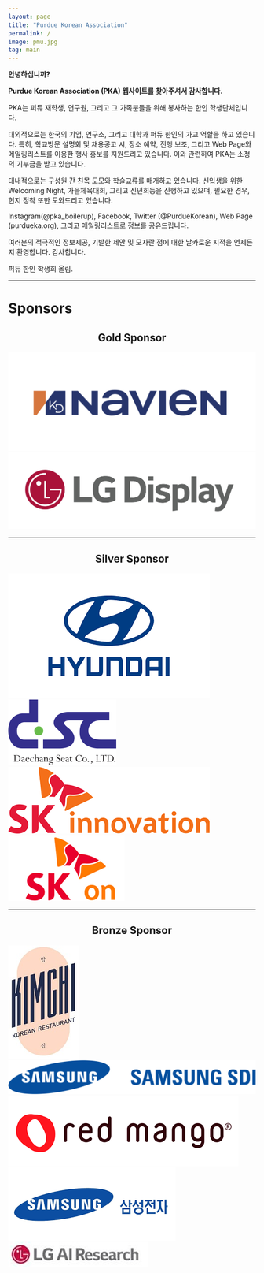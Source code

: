 ```yaml
---
layout: page
title: "Purdue Korean Association"
permalink: /
image: pmu.jpg
tag: main
---
```


**안녕하십니까?**

**Purdue Korean Association (PKA) 웹사이트를 찾아주셔서 감사합니다.**


PKA는 퍼듀 재학생, 연구원, 그리고 그 가족분들을 위해 봉사하는 한인 학생단체입니다.

대외적으로는 한국의 기업, 연구소, 그리고 대학과 퍼듀 한인의 가교 역할을 하고 있습니다.
특히, 학교방문 설명회 및 채용공고 시, 장소 예약, 진행 보조, 그리고 Web Page와 메일링리스트를 이용한 행사 홍보를 지원드리고 있습니다.
이와 관련하여 PKA는 소정의 기부금을 받고 있습니다.

대내적으로는 구성원 간 친목 도모와 학술교류를 매개하고 있습니다. 신입생을 위한 Welcoming Night, 가을체육대회, 그리고 신년회등을 진행하고 있으며, 필요한 경우, 현지 정착 또한 도와드리고 있습니다.

Instagram(@pka_boilerup), Facebook, Twitter (@PurdueKorean), Web Page (purdueka.org), 그리고 메일링리스트로 정보를 공유드립니다.

여러분의 적극적인 정보제공, 기발한 제안 및 모자란 점에 대한 날카로운 지적을 언제든지 환영합니다. 감사합니다.

퍼듀 한인 학생회 올림.

***
# Sponsors

<center> <h2>Gold Sponsor</h2> </center>

![경동나비엔](/images/경동나비엔.png)
![LG디스플레이](/images/LG디스플레이.jpg)

---

<center> <h2>Silver Sponsor</h2> </center>

![현대자동차](/images/현대자동차.png)
![DSC](/images/DSC.png)
![SK이노베이션](/images/SK이노베이션.png)
![SKon](/images/SKon.png)

---

<center> <h2>Bronze Sponsor</h2> </center>

![Kimchi](/images/Kimchi.png)
![삼성SDI](/images/삼성SDI.png)
![레드망고](/images/레드망고.png)
![삼성전자](/images/삼성전자.png)
![LGAI리서치](/images/LGAI리서치.jpg)